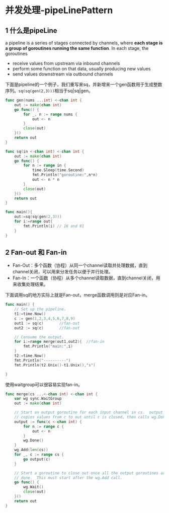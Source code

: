 ﻿# 并发处理-pipeLinePattern #

## 1 什么是pipeLine ##

a pipeline is a series of stages connected by channels, where **each stage is a group of goroutines running the same function**. In each stage, the goroutines

* receive values from upstream via inbound channels
* perform some function on that data, usually producing new values
* send values downstream via outbound channels

下面是pipeline的一个例子，我们重写来sq，并新增来一个gen函数用于生成整数序列。`sq(sq(gen(2,3)))`相当于sq|sq|gen。

```go
func gen(nums ...int) <-chan int {
	out := make(chan int)
	go func() {
		for _, n := range nums {
			out <- n
		}
		close(out)
	}()
	return out
}

func sq(in <-chan int) <-chan int {
	out := make(chan int)
	go func() {
		for n := range in {
			time.Sleep(time.Second)
			fmt.Println("goroutine:",n*n)
			out <- n * n
		}
		close(out)
	}()
	return out
}

func main(){
	out:=sq(sq(gen(2,3)))
	for i:=range out{
		fmt.Println(i) // 16 and 81
	}
}

```

## 2 Fan-out 和 Fan-in ##

* Fan-Out：多个函数（协程）从同一个channel读取并处理数据，直到channel关闭，可以用来分发任务以便于并行处理。
* Fan-In：一个函数（协程）从多个channel读取数据，直到channel关闭，用来收集处理结果。

下面调用sq的地方实际上就是Fan-out，merge函数调用则是对应Fan-in。

```go
func main() {
	// Set up the pipeline.
	t1:=time.Now()
	c := gen(1,2,3,4,5,6,7,8,9)
	out1 := sq(c)		//fan-out
	out2 := sq(c)		//fan-out

	// Consume the output.
	for i:=range merge(out1,out2){	//fan-in
		fmt.Println("main:",i)
	}
	t2:=time.Now()
	fmt.Println("----------")
	fmt.Println(t2.Unix()-t1.Unix(),"s")

}

```

使用waitgroup可以很容易实现fan-in。

```go
func merge(cs ...<-chan int) <-chan int {
	var wg sync.WaitGroup
	out := make(chan int)

	// Start an output goroutine for each input channel in cs.  output
	// copies values from c to out until c is closed, then calls wg.Done.
	output := func(c <-chan int) {
		for n := range c {
			out <- n
		}
		wg.Done()
	}
	wg.Add(len(cs))
	for _, c := range cs {
		go output(c)
	}

	// Start a goroutine to close out once all the output goroutines are
	// done.  This must start after the wg.Add call.
	go func() {
		wg.Wait()
		close(out)
	}()
	return out
}

```